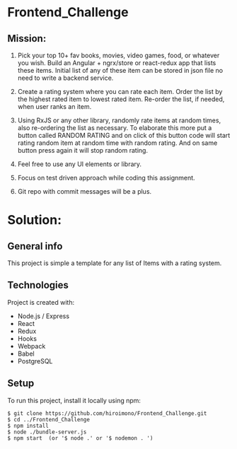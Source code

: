 # Frontend_Challenge
## Mission:

1. Pick your top 10+ fav books, movies, video games, food, or whatever you
wish. Build an Angular + ngrx/store or react-redux app that lists these
items. Initial list of any of these item can be stored in json file no
need to write a backend service.

2. Create a rating system where you can rate each item. Order the list by
the highest rated item to lowest rated item. Re-order the list, if needed,
when user ranks an item.

3. Using RxJS or any other library, randomly rate items at random times,
also re-ordering the list as necessary. To elaborate this more put a
button called RANDOM RATING and on click of this button code will start
rating random item at random time with random rating. And on same button
press again it will stop random rating.

4. Feel free to use any UI elements or library.

5. Focus on test driven approach while coding this assignment.

6. Git repo with commit messages will be a plus.


# Solution:

## General info
This project is simple a template for any list of Items with a rating system.

## Technologies
Project is created with:
* Node.js / Express
* React
* Redux
* Hooks
* Webpack
* Babel
* PostgreSQL

## Setup
To run this project, install it locally using npm:

```
$ git clone https://github.com/hiroimono/Frontend_Challenge.git
$ cd ../Frontend_Challenge
$ npm install
$ node ./bundle-server.js
$ npm start  (or '$ node .' or '$ nodemon . ')
```

